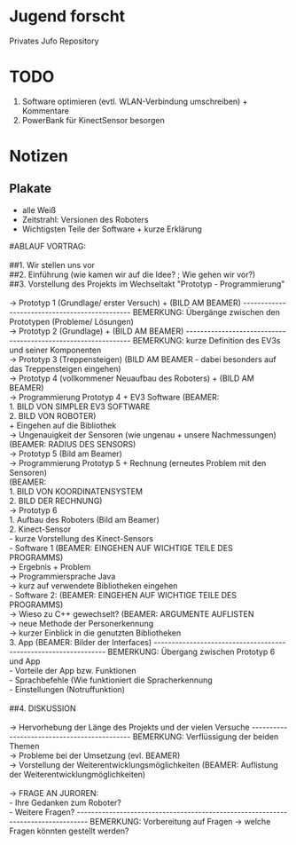 # Jugend forscht
Privates Jufo Repository <br>

# TODO
1. Software optimieren (evtl. WLAN-Verbindung umschreiben) + Kommentare <br>
2. PowerBank für KinectSensor besorgen <br>

# Notizen
## Plakate <br>
 - alle Weiß <br>
 - Zeitstrahl: Versionen des Roboters <br>
 - Wichtigsten Teile der Software + kurze Erklärung <br>


#ABLAUF VORTRAG: <br>
<br>
##1. Wir stellen uns vor <br>
##2. Einführung (wie kamen wir auf die Idee? ; Wie gehen wir vor?)<br>
##3. Vorstellung des Projekts im Wechseltakt "Prototyp - Programmierung"<br>
<br>
-> Prototyp 1 (Grundlage/ erster Versuch) + (BILD AM BEAMER) ---------------------------------------------- BEMERKUNG: Übergänge zwischen den Prototypen (Probleme/ Lösungen)<br>
-> Prototyp 2 (Grundlage) + (BILD AM BEAMER) -------------------------------------------------------------- BEMERKUNG: kurze Definition des EV3s und seiner Komponenten <br>
-> Prototyp 3 (Treppensteigen) (BILD AM BEAMER - dabei besonders auf das Treppensteigen eingehen)<br>
-> Prototyp 4 (vollkommener Neuaufbau des Roboters) + (BILD AM BEAMER)<br>
-> Programmierung Prototyp 4 + EV3 Software (BEAMER: <br>
												1. BILD VON SIMPLER EV3 SOFTWARE<br>
												2. BILD VON ROBOTER)<br>
											+ Eingehen auf die Bibliothek<br>
-> Ungenauigkeit der Sensoren (wie ungenau + unsere Nachmessungen)<br>
											(BEAMER: RADIUS DES SENSORS)<br>
-> Prototyp 5 (Bild am Beamer)<br>
-> Programmierung Prototyp 5 + Rechnung (erneutes Problem mit den Sensoren)<br>
											(BEAMER:<br>
												1. BILD VON KOORDINATENSYSTEM<br>
												2. BILD DER RECHNUNG)<br>
-> Prototyp 6 <br>
	1. Aufbau des Roboters (Bild am Beamer)<br>
	2. Kinect-Sensor <br>
		- kurze Vorstellung des Kinect-Sensors<br>
		- Software 1 (BEAMER: EINGEHEN AUF WICHTIGE TEILE DES PROGRAMMS)<br>
			-> Ergebnis + Problem<br>
			-> Programmiersprache Java<br>
			-> kurz auf verwendete Bibliotheken eingehen<br>
		- Software 2: (BEAMER: EINGEHEN AUF WICHTIGE TEILE DES PROGRAMMS)<br>
			-> Wieso zu C++ gewechselt? (BEAMER: ARGUMENTE AUFLISTEN<br>
			-> neue Methode der Personerkennung<br>
			-> kurzer Einblick in die genutzten Bibliotheken<br>
	3. App (BEAMER: Bilder der Interfaces) ---------------------------------------------------------------- BEMERKUNG: Übergang zwischen Prototyp 6 und App <br>
		- Vorteile der App bzw. Funktionen<br>
		- Sprachbefehle (Wie funktioniert die Spracherkennung<br>
		- Einstellungen (Notruffunktion)<br>
			<br>
##4. DISKUSSION<br>
<br>
-> Hervorhebung der Länge des Projekts und der vielen Versuche -------------------------------------------- BEMERKUNG: Verflüssigung der beiden Themen<br>
-> Probleme bei der Umsetzung (evl. BEAMER)<br>
-> Vorstellung der Weiterentwicklungsmöglichkeiten (BEAMER: Auflistung der Weiterentwicklungmöglichkeiten)<br>
<br>
-> FRAGE AN JUROREN:  <br>
		- Ihre Gedanken zum Roboter? <br>
		- Weitere Fragen? --------------------------------------------------------------------------------- BEMERKUNG: Vorbereitung auf Fragen -> welche Fragen könnten gestellt werden?
